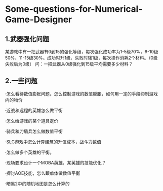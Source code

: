 # Some-questions-for-Numerical-Game-Designer
## 1.武器强化问题
  某游戏中有一把武器有0到15的强化等级，每次强化成功率为1-5级70%，6-10级50%，11-15级30%。成功时升1级，失败时降1级，每次操作消耗2个材料。（0级失败后为0级）
  问：一把武器从0级强化到15级平均需要多少材料？


## 2.一些问题
·怎么看待数值膨胀问题，怎么控制游戏的数值膨胀，如何用一定的手段抑制游戏内的物价

·近战和远程的英雄怎么做平衡

·怎么给游戏的某个道具定价

·骑兵和刀盾兵怎么做数值平衡

·SLG游戏中怎么计算建筑的升值成本，战斗力数值

·怎么做多个英雄的平衡。

·现场要求设计一个MOBA英雄，某英雄的技能优化？

·探讨AOE技能，怎么跟单体做数值平衡

·暗黑2中的随机地图是怎么计算的
